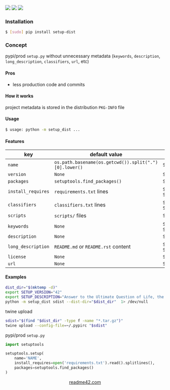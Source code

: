 <!--
https://readme42.com
-->


[![](https://img.shields.io/pypi/v/setup-dist.svg?maxAge=3600)](https://pypi.org/project/setup-dist/)
[![](https://img.shields.io/badge/License-Unlicense-blue.svg?longCache=True)](https://unlicense.org/)
[![](https://github.com/andrewp-as-is/setup-dist.py/workflows/tests42/badge.svg)](https://github.com/andrewp-as-is/setup-dist.py/actions)

### Installation
```bash
$ [sudo] pip install setup-dist
```

### Concept
pypi/prod `setup.py` without unnecessary metadata (`keywords`, `description`, `long_description`, `classifiers`, `url`, etc)

#### Pros
+   less production code and commits

#### How it works
project metadata is stored in the distribution `PKG-INFO` file

#### Usage
```bash
$ usage: python -m setup_dist ...
```

#### Features
key|default value|environment variable
-|-|-
`name`|`os.path.basename(os.getcwd()).split(".")[0].lower()`|`SETUP_NAME`
`version`|`None`|`SETUP_VERSION`
`packages`|`setuptools.find_packages()`|`SETUP_PACKAGES`
`install_requires`|`requirements.txt` lines|`SETUP_INSTALL_REQUIRES` or `SETUP_INSTALL_REQUIRES_FILE`
`classifiers`|`classifiers.txt` lines|`SETUP_CLASSIFIERS` or `SETUP_CLASSIFIERS_FILE`
`scripts`|`scripts/` files|`SETUP_SCRIPTS`
`keywords`|`None`|`SETUP_KEYWORDS` or `SETUP_KEYWORDS_FILE`
`description`|`None`|`SETUP_DESCRIPTION`
`long_description`|`README.md` or `README.rst` content|`SETUP_LONG_DESCRIPTION` or `SETUP_LONG_DESCRIPTION_FILE`
`license`|`None`|`SETUP_LICENSE`
`url`|`None`|`SETUP_URL`

#### Examples
```bash
dist_dir="$(mktemp -d)"
export SETUP_VERSION="42"
export SETUP_DESCRIPTION="Answer to the Ultimate Question of Life, the Universe, and Everything"
python -m setup_dist sdist --dist-dir="$dist_dir"  1> /dev/null
```

twine upload
```bash
sdist="$(find "$dist_dir" -type f -name "*.tar.gz")"
twine upload --config-file=~/.pypirc "$sdist"
```

pypi/prod `setup.py`
```python
import setuptools

setuptools.setup(
    name='NAME',
    install_requires=open('requirements.txt').read().splitlines(),
    packages=setuptools.find_packages()
)
```

<p align="center">
    <a href="https://readme42.com/">readme42.com</a>
</p>